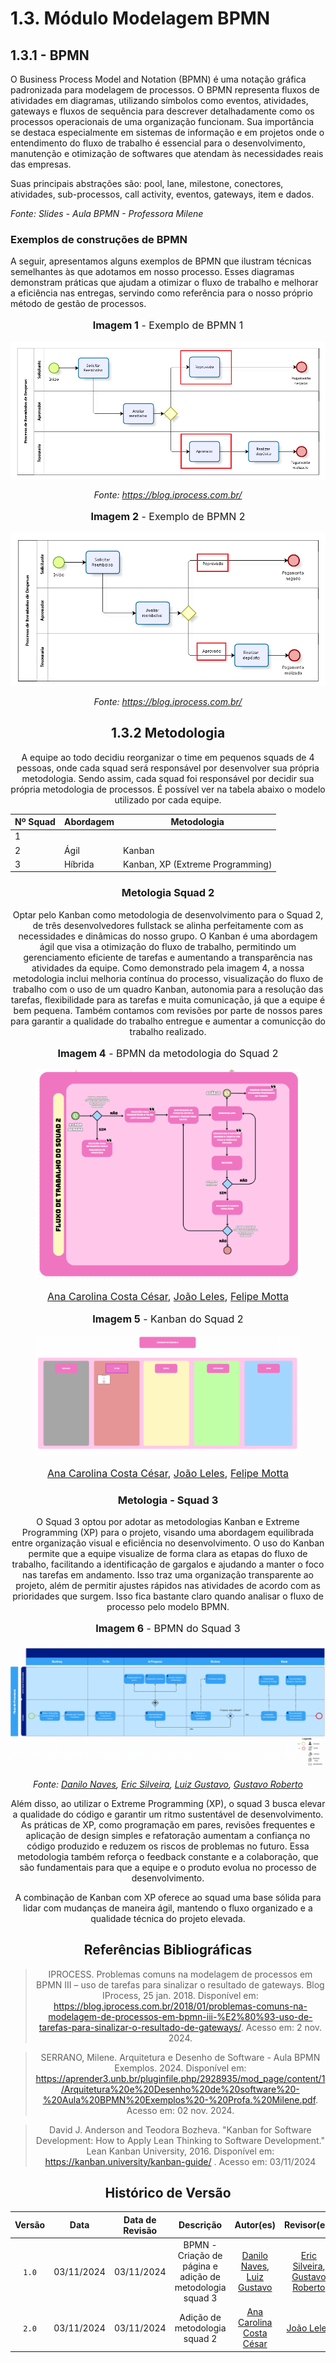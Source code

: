 # <a> 1.3. Módulo Modelagem BPMN </a>

## <a>1.3.1 - BPMN </a>

O Business Process Model and Notation (BPMN) é uma notação gráfica padronizada para modelagem de processos. O BPMN representa fluxos de atividades em diagramas, utilizando símbolos como eventos, atividades, gateways e fluxos de sequência para descrever detalhadamente como os processos operacionais de uma organização funcionam. Sua importância se destaca especialmente em sistemas de informação e em projetos onde o entendimento do fluxo de trabalho é essencial para o desenvolvimento, manutenção e otimização de softwares que atendam às necessidades reais das empresas.

Suas principais abstrações são: pool, lane, milestone, conectores, atividades, sub-processos, call activity, eventos, gateways, item e dados.

_Fonte: Slides - Aula BPMN - Professora Milene_

### <a> Exemplos de construções de BPMN </a>

A seguir, apresentamos alguns exemplos de BPMN que ilustram técnicas semelhantes às que adotamos em nosso processo. Esses diagramas demonstram práticas que ajudam a otimizar o fluxo de trabalho e melhorar a eficiência nas entregas, servindo como referência para o nosso próprio método de gestão de processos.

<center>
<font size="3"><p style="text-align: center"><b>Imagem 1</b> - Exemplo de BPMN 1</p></font>

![Exemplo de BPMN 1](./assets/bpmn_1.png)

_Fonte: https://blog.iprocess.com.br/_


<center>
<font size="3"><p style="text-align: center"><b>Imagem 2</b> - Exemplo de BPMN 2</p></font>

![Exemplo de BPMN 2](./assets/bpmn_2.png)

_Fonte: https://blog.iprocess.com.br/_

## <a> 1.3.2 Metodologia </a>

A equipe ao todo decidiu reorganizar o time em pequenos squads de 4 pessoas, onde cada squad será responsável por desenvolver sua própria metodologia. Sendo assim, cada squad foi responsável por decidir sua própria metodologia de processos. É possível ver na tabela abaixo o modelo utilizado por cada equipe.

<center>

| Nº Squad | Abordagem |Metodologia |
|-------|--------------|------------|
| 1     |              |            |
| 2     | Ágil         |  Kanban    |
| 3     |Híbrida| Kanban, XP (Extreme Programming) |



</center>

<!-- ### <a> Metologia Squad 1 </a> -->

### <a> Metologia Squad 2 </a>

Optar pelo Kanban como metodologia de desenvolvimento para o Squad 2, de três desenvolvedores fullstack se alinha perfeitamente com as necessidades e dinâmicas do nosso grupo. O Kanban é uma abordagem ágil que visa a otimização do fluxo de trabalho, permitindo um gerenciamento eficiente de tarefas e aumentando a transparência nas atividades da equipe. Como demonstrado pela imagem 4, a nossa metodologia inclui melhoria contínua do processo, visualização do fluxo de trabalho com o uso de um quadro Kanban, autonomia para a resolução das tarefas, flexibilidade para as tarefas e muita comunicação, já que a equipe é bem pequena. Também contamos com revisões por parte de nossos pares para garantir a qualidade do trabalho entregue e aumentar a comunicção do trabalho realizado.

<center>

<figure markdown>
<font size="3"><p style="text-align: center"><b>Imagem 4</b> - BPMN da metodologia do Squad 2</p></font>

![BPMN Squad 3 - Modelo](./assets/bpmn_squad_2.png)

<font size="3"><p style="text-align: center"> [Ana Carolina Costa César](https://github.com/CarolCoCe), [João Leles](https://github.com/joao-artl), [Felipe Motta](https://github.com/M0tt1nh4)</p></font>

</figure>

</center>

<center>

<figure markdown>
<font size="3"><p style="text-align: center"><b>Imagem 5</b> - Kanban do Squad 2</p></font>

![alt text](./assets/kanban_squad2.png)

<font size="3"><p style="text-align: center"> [Ana Carolina Costa César](https://github.com/CarolCoCe), [João Leles](https://github.com/joao-artl), [Felipe Motta](https://github.com/M0tt1nh4)</p></font>

</figure>

</center>



### <a> Metologia - Squad 3 </a>

O Squad 3 optou por adotar as metodologias Kanban e Extreme Programming (XP) para o projeto, visando uma abordagem equilibrada entre organização visual e eficiência no desenvolvimento. O uso do Kanban permite que a equipe visualize de forma clara as etapas do fluxo de trabalho, facilitando a identificação de gargalos e ajudando a manter o foco nas tarefas em andamento. Isso traz uma organização transparente ao projeto, além de permitir ajustes rápidos nas atividades de acordo com as prioridades que surgem. Isso fica bastante claro quando analisar o fluxo de processo pelo modelo BPMN.


<center>
<font size="3"><p style="text-align: center"><b>Imagem 6</b> - BPMN do Squad 3</p></font>

![BPMN Squad 3 - Modelo](./assets/bpmn_squad_3.png)


_Fonte: [Danilo Naves](https://github.com/DaniloNavesS), [Eric Silveira](https://github.com/ericbky), [Luiz Gustavo](https://github.com/LuizGust4vo), [Gustavo Roberto](https://github.com/gusrberto)_

</center>

Além disso, ao utilizar o Extreme Programming (XP), o squad 3 busca elevar a qualidade do código e garantir um ritmo sustentável de desenvolvimento. As práticas de XP, como programação em pares, revisões frequentes e aplicação de design simples e refatoração aumentam a confiança no código produzido e reduzem os riscos de problemas no futuro. Essa metodologia também reforça o feedback constante e a colaboração, que são fundamentais para que a equipe e o produto evolua no processo de desenvolvimento.

A combinação de Kanban com XP oferece ao squad uma base sólida para lidar com mudanças de maneira ágil, mantendo o fluxo organizado e a qualidade técnica do projeto elevada.

## <a>Referências Bibliográficas</a>

> IPROCESS. Problemas comuns na modelagem de processos em BPMN III – uso de tarefas para sinalizar o resultado de gateways. Blog IProcess, 25 jan. 2018. Disponível em: https://blog.iprocess.com.br/2018/01/problemas-comuns-na-modelagem-de-processos-em-bpmn-iii-%E2%80%93-uso-de-tarefas-para-sinalizar-o-resultado-de-gateways/. Acesso em: 2 nov. 2024.

> SERRANO, Milene. Arquitetura e Desenho de Software - Aula BPMN Exemplos. 2024. Disponível em: https://aprender3.unb.br/pluginfile.php/2928935/mod_page/content/1/Arquitetura%20e%20Desenho%20de%20software%20-%20Aula%20BPMN%20Exemplos%20-%20Profa.%20Milene.pdf. Acesso em: 02 nov. 2024.

>David J. Anderson and Teodora Bozheva. "Kanban for Software Development: How to Apply Lean Thinking to Software Development." Lean Kanban University, 2016. Disponível em: https://kanban.university/kanban-guide/ . Acesso em: 03/11/2024


## <a>Histórico de Versão</a>

| Versão | Data | Data de Revisão | Descrição | Autor(es) | Revisor(es) |
| :------: | :----------: | :-----------: | :-----------: | :---------: | :---------: |
| `1.0` | 03/11/2024 | 03/11/2024 | BPMN - Criação de página e adição de metodologia squad 3 | [Danilo Naves](https://github.com/DaniloNavesS), [Luiz Gustavo](https://github.com/LuizGust4vo)  | [Eric Silveira](https://github.com/ericbky), [Gustavo Roberto](https://github.com/gusrberto) |
| `2.0` | 03/11/2024 | 03/11/2024 | Adição de metodologia squad 2 |  [Ana Carolina Costa César](https://github.com/CarolCoCe) | [João Leles](https://github.com/joao-artl)|